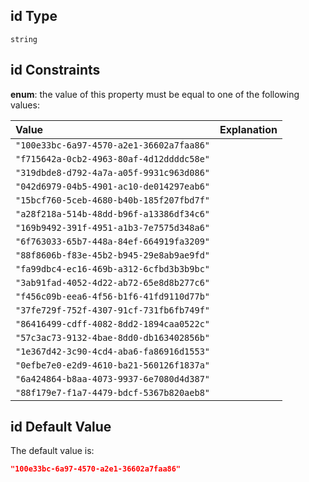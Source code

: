 ## id Type

`string`

## id Constraints

**enum**: the value of this property must be equal to one of the following values:

| Value                                    | Explanation |
| :--------------------------------------- | ----------- |
| `"100e33bc-6a97-4570-a2e1-36602a7faa86"` |             |
| `"f715642a-0cb2-4963-80af-4d12ddddc58e"` |             |
| `"319dbde8-d792-4a7a-a05f-9931c963d086"` |             |
| `"042d6979-04b5-4901-ac10-de014297eab6"` |             |
| `"15bcf760-5ceb-4680-b40b-185f207fbd7f"` |             |
| `"a28f218a-514b-48dd-b96f-a13386df34c6"` |             |
| `"169b9492-391f-4951-a1b3-7e7575d348a6"` |             |
| `"6f763033-65b7-448a-84ef-664919fa3209"` |             |
| `"88f8606b-f83e-45b2-b945-29e8ab9ae9fd"` |             |
| `"fa99dbc4-ec16-469b-a312-6cfbd3b3b9bc"` |             |
| `"3ab91fad-4052-4d22-ab72-65e8d8b277c6"` |             |
| `"f456c09b-eea6-4f56-b1f6-41fd9110d77b"` |             |
| `"37fe729f-752f-4307-91cf-731fb6fb749f"` |             |
| `"86416499-cdff-4082-8dd2-1894caa0522c"` |             |
| `"57c3ac73-9132-4bae-8dd0-db163402856b"` |             |
| `"1e367d42-3c90-4cd4-aba6-fa86916d1553"` |             |
| `"0efbe7e0-e2d9-4610-ba21-560126f1837a"` |             |
| `"6a424864-b8aa-4073-9937-6e7080d4d387"` |             |
| `"88f179e7-f1a7-4479-bdcf-5367b820aeb8"` |             |

## id Default Value

The default value is:

```json
"100e33bc-6a97-4570-a2e1-36602a7faa86"
```
